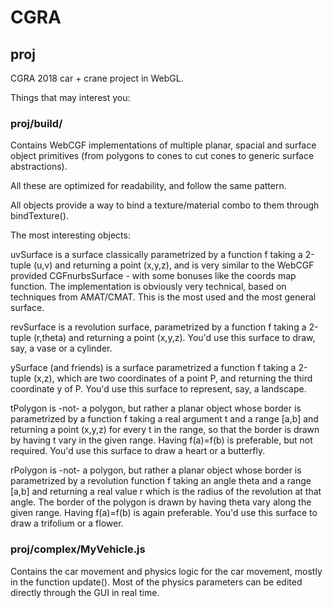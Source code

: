 # CGRA

## proj

CGRA 2018 car + crane project in WebGL.

Things that may interest you:

### proj/build/

Contains WebCGF implementations of multiple planar, spacial and surface object primitives (from polygons to cones to cut cones to generic surface abstractions).

All these are optimized for readability, and follow the same pattern.

All objects provide a way to bind a texture/material combo to them through bindTexture().

The most interesting objects:

uvSurface is a surface classically parametrized by a function f taking a 2-tuple (u,v) and returning a point (x,y,z), and is very similar to the WebCGF provided CGFnurbsSurface - with some bonuses like the coords map function. The implementation is obviously very technical, based on techniques from AMAT/CMAT. This is the most used and the most general surface.

revSurface is a revolution surface, parametrized by a function f taking a 2-tuple (r,theta) and returning a point (x,y,z). You'd use this surface to draw, say, a vase or a cylinder.

ySurface (and friends) is a surface parametrized a function f
taking a 2-tuple (x,z), which are two coordinates of a point P, and returning
the third coordinate y of P. You'd use this surface to represent, say, a landscape.

tPolygon is -not- a polygon, but rather a planar object whose border is parametrized by a function f taking a real argument t
and a range [a,b] and returning a point (x,y,z) for every t in the range, so that the border is drawn by having t vary in the given range. Having f(a)=f(b) is preferable, but not required. You'd use this surface to draw a heart or a butterfly.

rPolygon is -not- a polygon, but rather a planar object whose border is parametrized by a revolution function f taking an angle theta and a range [a,b] and returning a real value r which is the radius of the revolution at that angle. The border of the polygon is drawn by having theta vary along the given range. Having f(a)=f(b) is again preferable. You'd use this surface to draw a trifolium or a flower.

### proj/complex/MyVehicle.js

Contains the car movement and physics logic for the car movement, mostly in the function update(). Most of the physics parameters can be edited directly through the GUI in real time.
